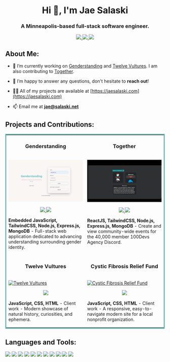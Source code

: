 <div id="header" align="center">
  <h1>Hi 👋, I'm Jae Salaski</h1>
  <h3>A Minneapolis-based full-stack software engineer.</h3>
  <a href="https://jsalaski.com" target="_blank">
    <img src="https://img.shields.io/static/v1?label=|&message=WEBSITE&color=aaceb8&style=flat&logo=react"/>
  </a>
  <a href="https://www.linkedin.com/in/jaesalaski/" target="_blank">
    <img src="https://img.shields.io/static/v1?label=|&message=LINKEDIN&color=aaceb8&style=flat&logo=linkedin"/>
  </a>
  <a href="https://twitter.com/jsalaski" target="_blank">
    <img src="https://img.shields.io/static/v1?label=|&message=TWITTER&color=aaceb8&style=flat&logo=twitter"/>
  </a>
</div>

## About Me:

- 🔭 I’m currently working on [Genderstanding](https://genderstanding.cyclic.app/) and [Twelve Vultures](http://codebyj.com). I am also contributing to [Together](https://github.com/Caleb-Cohen/Together).

- 🤝 I’m happy to answer any questions, don't hesitate to **reach out**!

- 👨‍💻 All of my projects are available at [https://jaesalaski.com](https://jaesalaski.com)

- 📫 Email me at **jae@salaski.net**

## Projects and Contributions:

<table bordercolor="#66b2b2">

  <tr>
    <td width="50%" valign="top">
      <h3 align="center">Genderstanding</h3>
        <br />
        <a target="_blank" href="https://genderstanding.cyclic.app/">
            <img src="images/genderstanding.gif" width="100%" alt"Genderstanding: advancing understanding for all"/>
        </a>
        <br />
        <p align="center">
          <a href="https://github.com/jaesalaski/genderstanding" target="_blank">
            <img src="https://img.shields.io/static/v1?label=|&message=REPO&color=aaceb8&style=flat&logo=github"/>
          </a>  
          <a href="https://genderstanding.cyclic.app/" target="_blank">
            <img src="https://img.shields.io/static/v1?label=|&message=WEBSITE&color=CAAACE&style=flat&logo=react"/>
          </a>
      </p>
      <p><strong>Embedded JavaScript, TailwindCSS, Node.js, Express.js, MongoDB</strong> - Full-stack web application dedicated to advancing understanding surrounding gender identity.</p>
    </td>
    <td width="50%" valign="top">
      <h3 align="center">Together</h3>
        <br />
        <a target="_blank" href="https://together.cyclic.app/">
            <img src="images/together.gif" width="100%" alt="100Devs Community Calendar App"/>
        </a>
        <br />
        <p align="center">
          <a href="https://github.com/Caleb-Cohen/Together" target="_blank">
            <img src="https://img.shields.io/static/v1?label=|&message=REPO&color=aaceb8&style=flat&logo=github"/>
          </a>  
          <a href="https://together.cyclic.app/" target="_blank">
             <img src="https://img.shields.io/static/v1?label=|&message=WEBSITE&color=CAAACE&style=flat&logo=react"/>
          </a>
      </p>
      <p><strong>ReactJS, TailwindCSS, Node.js, Express.js, MongoDB</strong> - Create and view community-wide events for the 40,000 member 100Devs Agency Discord.</p>
    </td>
  </tr>
  
  <tr>
    <td width="50%" valign="top">
      <h3 align="center">Twelve Vultures</h3>
        <br />
        <a target="_blank" href="codebyj.com">
            <img src="images/twelvegifsmall.gif" width="100%" alt="Twelve Vultures"/>
        </a>
        <br />
        <p align="center">
        <a href="http://www.twelvevultures.com" target="_blank">
          <img src="https://img.shields.io/static/v1?label=|&message=WEBSITE&color=CAAACE&style=flat&logo=react"/>
        </a>
      </p>
      <p><strong>JavaScript, CSS, HTML</strong> - Client work - Modern showcase of natural history, curiosities, and ephemera.</p>
    </td>
    <td width="50%" valign="top">
      <h3 align="center">Cystic Fibrosis Relief Fund</h3>
        <br />
        <a target="_blank" href="https://cfrelieffund.org/">
            <img src="images/cfrfsmall.gif" width="100%"  alt="Cystic Fibrosis Relief Fund"/>
        </a>
        <br />
        <p align="center">
          <a href="https://cfrelieffund.org/" target="_blank">
            <img src="https://img.shields.io/static/v1?label=|&message=WEBSITE&color=CAAACE&style=flat&logo=react"/>
          </a>
      </p>
      <p><strong>JavaScript, CSS, HTML</strong> - Client work - A responsive, easy-to-navigate modern site for a local nonprofit organization.</p>
    </td>
  </tr>
</table>

## Languages and Tools:

<p align="left">
<img src="https://img.shields.io/static/v1?label=|&message=REACT.JS&color=aaceb8&style=flat&logo=react"/>
<img src="https://img.shields.io/static/v1?label=|&message=JAVASCRIPT&color=aaceb8&style=flat&logo=javascript"/>
<img src="https://img.shields.io/static/v1?label=|&message=NODEJS&color=aaceb8&style=flat&logo="/> 
<img src="https://img.shields.io/static/v1?label=|&message=MONGO-DB&color=aaceb8&style=flat&logo=mongodb"/>
<img src="https://img.shields.io/static/v1?label=|&message=SQL&color=aaceb8&style=flat&logo=sql"/> 
<img src="https://img.shields.io/static/v1?label=|&message=POSTGRESQL&color=aaceb8&style=flat&logo=postgres"/> 
<img src="https://img.shields.io/static/v1?label=|&message=BOOTSTRAP&color=aaceb8&style=flat&logo=bootstrap"/>
<img src="https://img.shields.io/static/v1?label=|&message=EXPRESS&color=aaceb8&style=flat&logo=express"/>
<img src="https://img.shields.io/static/v1?label=|&message=HTML5&color=aaceb8&style=flat&logo=html5"/>
<img src="https://img.shields.io/static/v1?label=|&message=CSS3&color=aaceb8&style=flat&logo=css3"/> 
<img src="https://img.shields.io/static/v1?label=|&message=GIT&color=aaceb8&style=flat&logo=git"/> 

</p>
